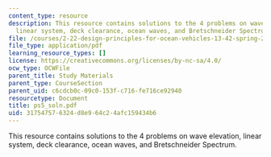 ```yaml
---
content_type: resource
description: This resource contains solutions to the 4 problems on wave elevation,
  linear system, deck clearance, ocean waves, and Bretschneider Spectrum.
file: /courses/2-22-design-principles-for-ocean-vehicles-13-42-spring-2005/317547576324d8e964c24afc159434b6_ps5_soln.pdf
file_type: application/pdf
learning_resource_types: []
license: https://creativecommons.org/licenses/by-nc-sa/4.0/
ocw_type: OCWFile
parent_title: Study Materials
parent_type: CourseSection
parent_uid: c6cdcb0c-09c0-153f-c716-fe716ce92940
resourcetype: Document
title: ps5_soln.pdf
uid: 31754757-6324-d8e9-64c2-4afc159434b6
---
```

This resource contains solutions to the 4 problems on wave elevation, linear system, deck clearance, ocean waves, and Bretschneider Spectrum.